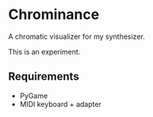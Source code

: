 # Chrominance

A chromatic visualizer for my synthesizer.

This is an experiment.

## Requirements

* PyGame
* MIDI keyboard + adapter
